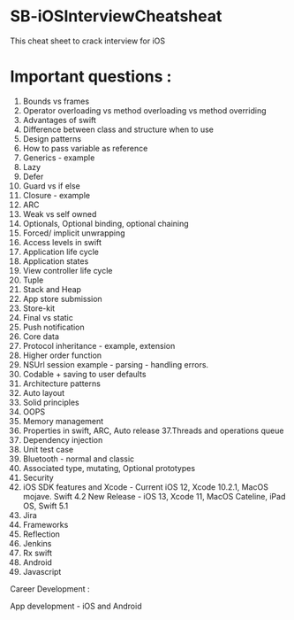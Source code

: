# SB-iOSInterviewCheatsheat

This cheat sheet to crack interview for iOS

# Important questions :

1. Bounds vs frames
2. Operator overloading vs method overloading vs  method overriding
3. Advantages of swift
4. Difference between class and structure when to use
5. Design patterns
6. How to pass variable as reference
7. Generics - example
8.  Lazy
9. Defer
10. Guard vs if else
11. Closure - example 
12. ARC
13. Weak vs self owned
14. Optionals, Optional binding, optional chaining
15. Forced/ implicit unwrapping
16. Access levels in swift
17. Application life cycle
18. Application states
19. View controller life cycle
20. Tuple 
21. Stack and Heap
22. App store submission 
23. Store-kit
24. Final vs static
25. Push notification
26. Core data
27. Protocol inheritance - example, extension
28. Higher order function
29. NSUrl session example - parsing - handling errors.
30. Codable + saving to user defaults
31. Architecture patterns
32. Auto layout
33. Solid principles
34. OOPS
35. Memory management
36. Properties in swift, ARC, Auto release
37.Threads and operations queue
38. Dependency injection
39. Unit test case
40. Bluetooth - normal and classic
41. Associated type, mutating, Optional prototypes
42. Security
43. iOS SDK features and Xcode - 
     Current iOS 12, Xcode 10.2.1, MacOS mojave. Swift 4.2
     New Release - iOS 13, Xcode 11, MacOS Cateline, iPad OS, Swift 5.1
44. Jira
45. Frameworks
46. Reflection
47. Jenkins
48. Rx swift
49. Android
50. Javascript

Career Development :

App development - iOS and Android

